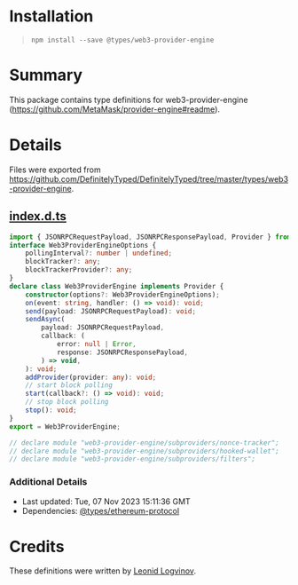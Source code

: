 # Installation
> `npm install --save @types/web3-provider-engine`

# Summary
This package contains type definitions for web3-provider-engine (https://github.com/MetaMask/provider-engine#readme).

# Details
Files were exported from https://github.com/DefinitelyTyped/DefinitelyTyped/tree/master/types/web3-provider-engine.
## [index.d.ts](https://github.com/DefinitelyTyped/DefinitelyTyped/tree/master/types/web3-provider-engine/index.d.ts)
````ts
import { JSONRPCRequestPayload, JSONRPCResponsePayload, Provider } from "ethereum-protocol";
interface Web3ProviderEngineOptions {
    pollingInterval?: number | undefined;
    blockTracker?: any;
    blockTrackerProvider?: any;
}
declare class Web3ProviderEngine implements Provider {
    constructor(options?: Web3ProviderEngineOptions);
    on(event: string, handler: () => void): void;
    send(payload: JSONRPCRequestPayload): void;
    sendAsync(
        payload: JSONRPCRequestPayload,
        callback: (
            error: null | Error,
            response: JSONRPCResponsePayload,
        ) => void,
    ): void;
    addProvider(provider: any): void;
    // start block polling
    start(callback?: () => void): void;
    // stop block polling
    stop(): void;
}
export = Web3ProviderEngine;

// declare module "web3-provider-engine/subproviders/nonce-tracker";
// declare module "web3-provider-engine/subproviders/hooked-wallet";
// declare module "web3-provider-engine/subproviders/filters";

````

### Additional Details
 * Last updated: Tue, 07 Nov 2023 15:11:36 GMT
 * Dependencies: [@types/ethereum-protocol](https://npmjs.com/package/@types/ethereum-protocol)

# Credits
These definitions were written by [Leonid Logvinov](https://github.com/LogvinovLeon).
